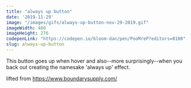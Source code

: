 ```yaml
---
title: "always up button"
date: '2019-11-29'
image: "/images/gifs/always-up-button-nov-29-2019.gif"
imageWidth: 480
imageHeight: 276
codepenLink: "https://codepen.io/bloom-dan/pen/PooMreP?editors=0100"
slug: always-up-button
---
```


This button goes up when hover and also--more surprisingly--when you back out creating the namesake 'always up' effect.

lifted from https://www.boundarysupply.com/
